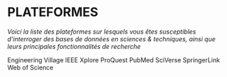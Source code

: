 # PLATEFORMES

*Voici la liste des plateformes sur lesquels vous êtes susceptibles d'interroger des bases de données en sciences & techniques, ainsi que leurs principales fonctionnalités de recherche*

Engineering Village
IEEE Xplore
ProQuest
PubMed
SciVerse
SpringerLink
Web of Science

